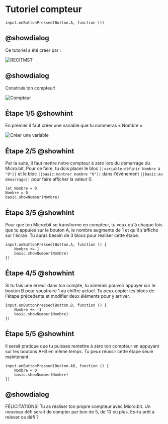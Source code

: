 # Tutoriel compteur

```template
input.onButtonPressed(Button.A, function ())
```

## @showdialog
Ce tutoriel a été créer par :
 
![RECITMST](mes-tutoriels/blob/master/static/logomst%20transparant.png)  
## @showdialog
 
Construis ton compteur!
 
![Compteur](
https://raw.githubusercontent.com/recitmstmam/mes-tutoriels/master/static/compteur.gif
)

## Étape 1/5 @showhint

En premier il faut créer une variable que tu nommeras « Nombre »

![Créer une variable](
https://drive.google.com/uc?id=1xpWsU0MOqC92aGmJPbaPUdsU_XF7xsrQ
)


## Étape 2/5 @showhint

Par la suite, il faut mettre notre compteur à zéro lors du démarrage du Micro:bit.  Pour ce faire, tu dois placer le bloc ``||variable:définir Nombre à "0"||`` et le bloc ``||basic:montrer nombre "0"||`` dans l'événement ``||basic:au démarrage||`` pour faire afficher la valeur 0.

```blocks
let Nombre = 0
Nombre = 0
basic.showNumber(Nombre)
```

## Étape 3/5 @showhint

Pour que ton Micro:bit se transforme en compteur, tu veux qu'à chaque fois que tu appuies sur le bouton A, le nombre augmente de 1 et qu'il s'affiche sur l'écran.  Tu auras besoin de 3 blocs pour réaliser cette étape.


```blocks
input.onButtonPressed(Button.A, function () {
    Nombre += 1
    basic.showNumber(Nombre)
})
```
## Étape 4/5 @showhint

Si tu fais une erreur dans ton compte, tu aimerais pouvoir appuyer sur le bouton B pour soustraire 1 au chiffre actuel.  Tu peux copier les blocs de l'étape précedente et modifier deux éléments pour y arriver.

```blocks
input.onButtonPressed(Button.B, function () {
    Nombre += -1
    basic.showNumber(Nombre)
})
```

## Étape 5/5 @showhint

Il serait pratique que tu puisses remettre à zéro ton compteur en appuyant sur les boutons A+B en même temps.  Tu peux réussir cette étape seule maintenant.

```blocks
input.onButtonPressed(Button.AB, function () {
    Nombre = 0
    basic.showNumber(Nombre)
})
```
## @showdialog

FÉLICITATIONS!  Tu as réaliser ton propre compteur avec Micro:bit.  Un nouveau défi serait de compter par bon de 5, de 10 ou plus.  Es-tu prêt à relever ce défi ? 